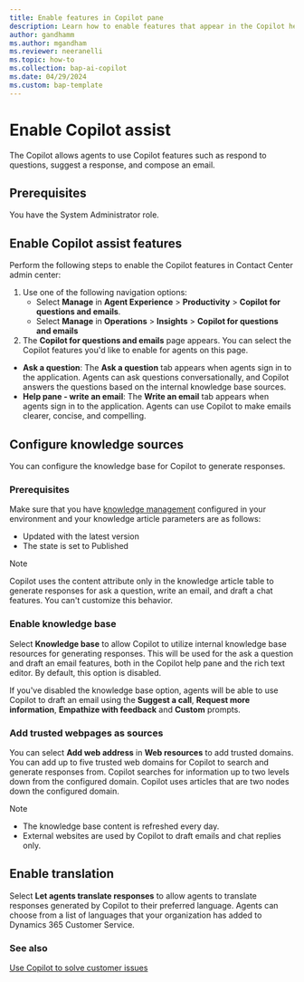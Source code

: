 ```yaml
---
title: Enable features in Copilot pane
description: Learn how to enable features that appear in the Copilot help pane to increase agent productivity.
author: gandhamm
ms.author: mgandham
ms.reviewer: neeranelli
ms.topic: how-to 
ms.collection: bap-ai-copilot
ms.date: 04/29/2024
ms.custom: bap-template 
---
```


# Enable Copilot assist

The Copilot allows agents to use Copilot features such as respond to questions, suggest a response, and compose an email.

## Prerequisites

 You have the System Administrator role.

## Enable Copilot assist features

Perform the following steps to enable the Copilot features in Contact Center admin center:
1. Use one of the following navigation options:
      - Select **Manage** in **Agent Experience** > **Productivity** > **Copilot for questions and emails**.
      - Select **Manage** in **Operations** > **Insights** > **Copilot for questions and emails**
1. The **Copilot for questions and emails** page appears. You can select the Copilot features you'd like to enable for agents on this page.
  - **Ask a question**: The **Ask a question** tab appears when agents sign in to the application. Agents can ask questions conversationally, and Copilot answers the questions based on the internal knowledge base sources.
  - **Help pane - write an email**: The **Write an email** tab appears when agents sign in to the application. Agents can use Copilot to make emails clearer, concise, and compelling. 
## Configure knowledge sources

You can configure the knowledge base for Copilot to generate responses.

### Prerequisites

Make sure that you have [knowledge management](set-up-knowledge-management-embedded-knowledge-search.md#setup-overview) configured in your environment and your knowledge article parameters are as follows:
   - Updated with the latest version
   - The state is set to Published

> [!NOTE]
 > Copilot uses the content attribute only in the knowledge article table to generate responses for ask a question, write an email, and draft a chat features. You can't customize this behavior.

### Enable knowledge base

Select **Knowledge base** to allow Copilot to utilize internal knowledge base resources for generating responses. This will be used for the ask a question and draft an email features, both in the Copilot help pane and the rich text editor. By default, this option is disabled.

If you've disabled the knowledge base option, agents will be able to use Copilot to draft an email using the **Suggest a call**, **Request more information**, **Empathize with feedback** and **Custom** prompts.

### Add trusted webpages as sources

You can select **Add web address** in **Web resources** to add trusted domains. You can add up to five trusted web domains for Copilot to search and generate responses from. Copilot searches for information up to two levels down from the configured domain. 
Copilot uses articles that are two nodes down the configured domain.

> [!NOTE]
> - The knowledge base content is refreshed every day.
> - External websites are used by Copilot to draft emails and chat replies only.

## Enable translation

Select **Let agents translate responses** to allow agents to translate responses generated by Copilot to their preferred language. Agents can choose from a list of languages that your organization has added to Dynamics 365 Customer Service.


### See also

[Use Copilot to solve customer issues](../use/use-copilot-features.md)
